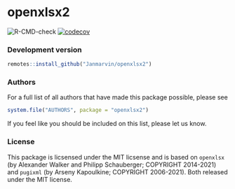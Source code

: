 openxlsx2
========

![R-CMD-check](https://github.com/JanMarvin/openxlsx2/workflows/R-CMD-check/badge.svg?branch=main) [![codecov](https://codecov.io/gh/JanMarvin/openxlsx2/branch/main/graph/badge.svg?token=HEZ7rXcZNq)](https://app.codecov.io/gh/JanMarvin/openxlsx2)


### Development version
```R
remotes::install_github("Janmarvin/openxlsx2")
```

### Authors
For a full list of all authors that have made this package possible, please see
```R
system.file("AUTHORS", package = "openxlsx2")
```
If you feel like you should be included on this list, please let us know.

### License
This package is licsensed under the MIT licsense and is based on `openxlsx` (by Alexander Walker and Philipp Schauberger; COPYRIGHT 2014-2021) and `pugixml` (by Arseny Kapoulkine; COPYRIGHT 2006-2021). Both released under the MIT license.
